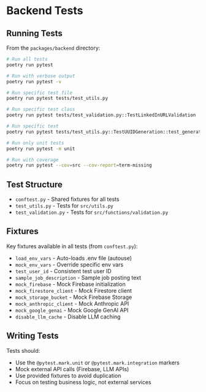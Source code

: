 # Backend Tests

## Running Tests

From the `packages/backend` directory:

```bash
# Run all tests
poetry run pytest

# Run with verbose output
poetry run pytest -v

# Run specific test file
poetry run pytest tests/test_utils.py

# Run specific test class
poetry run pytest tests/test_validation.py::TestLinkedInURLValidation

# Run specific test
poetry run pytest tests/test_utils.py::TestUUIDGeneration::test_generate_uuid_uniqueness

# Run only unit tests
poetry run pytest -m unit

# Run with coverage
poetry run pytest --cov=src --cov-report=term-missing
```

## Test Structure

- `conftest.py` - Shared fixtures for all tests
- `test_utils.py` - Tests for `src/utils.py`
- `test_validation.py` - Tests for `src/functions/validation.py`

## Fixtures

Key fixtures available in all tests (from `conftest.py`):

- `load_env_vars` - Auto-loads .env file (autouse)
- `mock_env_vars` - Override specific env vars
- `test_user_id` - Consistent test user ID
- `sample_job_description` - Sample job posting text
- `mock_firebase` - Mock Firebase initialization
- `mock_firestore_client` - Mock Firestore client
- `mock_storage_bucket` - Mock Firebase Storage
- `mock_anthropic_client` - Mock Anthropic API
- `mock_google_genai` - Mock Google GenAI API
- `disable_llm_cache` - Disable LLM caching

## Writing Tests

Tests should:
- Use the `@pytest.mark.unit` or `@pytest.mark.integration` markers
- Mock external API calls (Firebase, LLM APIs)
- Use provided fixtures to avoid duplication
- Focus on testing business logic, not external services
